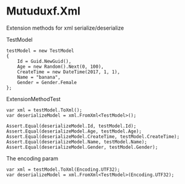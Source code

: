 # Mutuduxf.Xml

Extension methods for xml serialize/deserialize

TestModel

    testModel = new TestModel
    {
        Id = Guid.NewGuid(),
        Age = new Random().Next(0, 100),
        CreateTime = new DateTime(2017, 1, 1),
        Name = "banana",
        Gender = Gender.Female
    };

ExtensionMethodTest

```CSharp
var xml = testModel.ToXml();
var deserializeModel = xml.FromXml<TestModel>();

Assert.Equal(deserializeModel.Id, testModel.Id);
Assert.Equal(deserializeModel.Age, testModel.Age);
Assert.Equal(deserializeModel.CreateTime, testModel.CreateTime);
Assert.Equal(deserializeModel.Name, testModel.Name);
Assert.Equal(deserializeModel.Gender, testModel.Gender);
```

The encoding param

```CSharp
var xml = testModel.ToXml(Encoding.UTF32);
var deserializeModel = xml.FromXml<TestModel>(Encoding.UTF32);
```